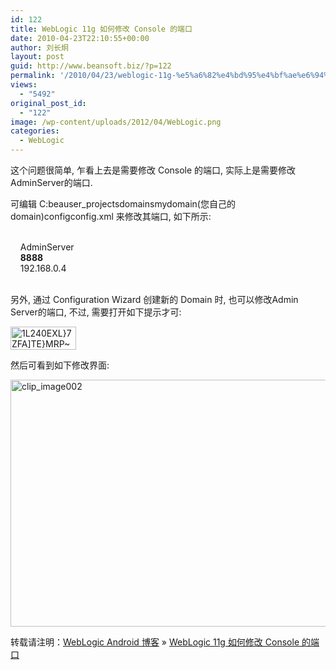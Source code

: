 ```yaml
---
id: 122
title: WebLogic 11g 如何修改 Console 的端口
date: 2010-04-23T22:10:55+00:00
author: 刘长炯
layout: post
guid: http://www.beansoft.biz/?p=122
permalink: '/2010/04/23/weblogic-11g-%e5%a6%82%e4%bd%95%e4%bf%ae%e6%94%b9-console-%e7%9a%84%e7%ab%af%e5%8f%a3/'
views:
  - "5492"
original_post_id:
  - "122"
image: /wp-content/uploads/2012/04/WebLogic.png
categories:
  - WebLogic
---
```

这个问题很简单, 乍看上去是需要修改 Console 的端口, 实际上是需要修改 AdminServer的端口.

可编辑 C:beauser_projectsdomainsmydomain(您自己的domain)configconfig.xml 来修改其端口, 如下所示:

&#160; <server>   
&#160;&#160;&#160; <name>AdminServer</name>   
&#160;&#160;&#160; **<listen-port>8888</listen-port>**   
&#160;&#160;&#160; <listen-address>192.168.0.4</listen-address>   
&#160; </server> 

另外, 通过 Configuration Wizard 创建新的 Domain 时, 也可以修改Admin Server的端口, 不过, 需要打开如下提示才可: 

[<img style="display:inline;border-width:0;" title="1L240EXL}7ZFA]TE}MRP~QG" border="0" alt="1L240EXL}7ZFA]TE}MRP~QG" src="http://www.beansoft.biz/wp-content/uploads/2010/04/1l240exl7zfatemrpqg_thumb.jpg" width="105" height="37" />](http://www.beansoft.biz/wp-content/uploads/2010/04/1l240exl7zfatemrpqg.jpg) 

然后可看到如下修改界面:

<img style="display:inline;border-width:0;" title="clip_image002" border="0" alt="clip_image002" src="http://www.beansoft.biz/wp-content/uploads/2010/04/clip_image002.jpg" width="553" height="395" />

转载请注明：[WebLogic Android 博客](http://www.beansoft.biz) &raquo; [WebLogic 11g 如何修改 Console 的端口](http://www.beansoft.biz/2010/04/23/weblogic-11g-%e5%a6%82%e4%bd%95%e4%bf%ae%e6%94%b9-console-%e7%9a%84%e7%ab%af%e5%8f%a3/)